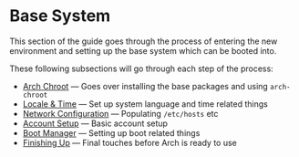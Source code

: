 # Base System

This section of the guide goes through the process of entering the new environment and setting up the base system which can be booted into.

These following subsections will go through each step of the process:
- [Arch Chroot](./arch_chroot.md) &mdash; Goes over installing the base packages and using `arch-chroot`
- [Locale & Time](./locale_time.md) &mdash; Set up system language and time related things
- [Network Configuration](./network_config.md) &mdash; Populating `/etc/hosts` etc
- [Account Setup](./account_setup.md) &mdash; Basic account setup
- [Boot Manager](./boot_manager.md) &mdash; Setting up boot related things
- [Finishing Up](./finishing_up.md) &mdash; Final touches before Arch is ready to use